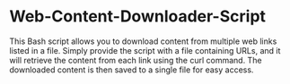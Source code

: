# Web-Content-Downloader-Script
This Bash script allows you to download content from multiple web links listed in a file. Simply provide the script with a file containing URLs, and it will retrieve the content from each link using the curl command. The downloaded content is then saved to a single file for easy access.
